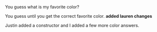 You guess what is my favorite color?

You guess until you get the correct favorite color.
**added lauren changes**

Justin added a constructor and I added a few more color answers.

